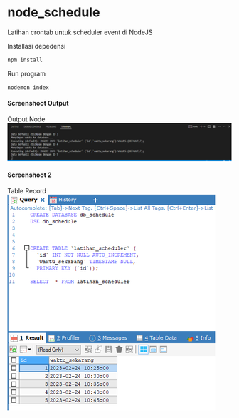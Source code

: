 # node_schedule
Latihan crontab untuk scheduler event di NodeJS

Installasi depedensi
```bash
npm install
```

Run program
```
nodemon index
```

#### Screenshoot Output
Output Node
![Output](images/Output.PNG)

#### Screenshoot 2
Table Record
![TableRecord](images/TableRecord.PNG)

